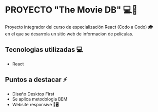 # PROYECTO "The Movie DB" 💻🍊

Proyecto integrador del curso de especialización React (Codo a Codo) 🎓 en el que se desarrola un sitio web de informacion de peliculas.

## Tecnologias utilizadas 💻

- React

## Puntos a destacar ⚡

- Diseño Desktop First
- Se aplica metodologia BEM
- Website responsive 📱🖥 
